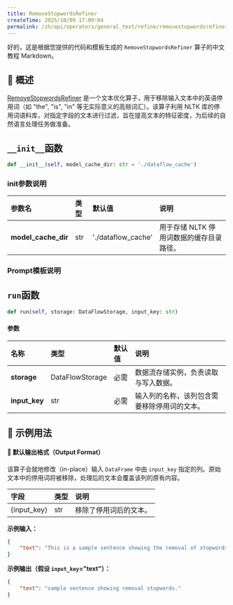 ```yaml
---
title: RemoveStopwordsRefiner
createTime: 2025/10/09 17:09:04
permalink: /zh/api/operators/general_text/refine/removestopwordsrefiner/
---
```


好的，这是根据您提供的代码和模板生成的 `RemoveStopwordsRefiner` 算子的中文教程 Markdown。

## 📘 概述

[RemoveStopwordsRefiner](https://github.com/OpenDCAI/DataFlow/blob/main/dataflow/operators/refiners/remove_stopwords_refiner.py) 是一个文本优化算子，用于移除输入文本中的英语停用词（如 "the", "is", "in" 等无实际意义的高频词汇）。该算子利用 NLTK 库的停用词语料库，对指定字段的文本进行过滤，旨在提高文本的特征密度，为后续的自然语言处理任务做准备。

## `__init__`函数

```python
def __init__(self, model_cache_dir: str = './dataflow_cache')
```

### init参数说明

| 参数名 | 类型 | 默认值 | 说明 |
| :--- | :--- | :--- | :--- |
| **model_cache_dir** | str | './dataflow_cache' | 用于存储 NLTK 停用词数据的缓存目录路径。 |

### Prompt模板说明



## `run`函数

```python
def run(self, storage: DataFlowStorage, input_key: str)
```

#### 参数

| 名称 | 类型 | 默认值 | 说明 |
| :--- | :--- | :--- | :--- |
| **storage** | DataFlowStorage | 必需 | 数据流存储实例，负责读取与写入数据。 |
| **input_key** | str | 必需 | 输入列的名称，该列包含需要移除停用词的文本。 |

## 🧠 示例用法



#### 🧾 默认输出格式（Output Format）

该算子会就地修改（in-place）输入 `DataFrame` 中由 `input_key` 指定的列。原始文本中的停用词将被移除，处理后的文本会覆盖该列的原有内容。

| 字段 | 类型 | 说明 |
| :--- | :--- | :--- |
| {input_key} | str | 移除了停用词后的文本。 |

**示例输入：**
```json
{
    "text": "This is a sample sentence showing the removal of stopwords."
}
```
**示例输出（假设 `input_key`="text"）：**
```json
{
    "text": "sample sentence showing removal stopwords."
}
```
